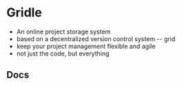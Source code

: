 # Gridle
- An online project storage system
- based on a decentralized version control system -- grid
- keep your project management flexible and agile
- not just the code, but everything

## Docs

